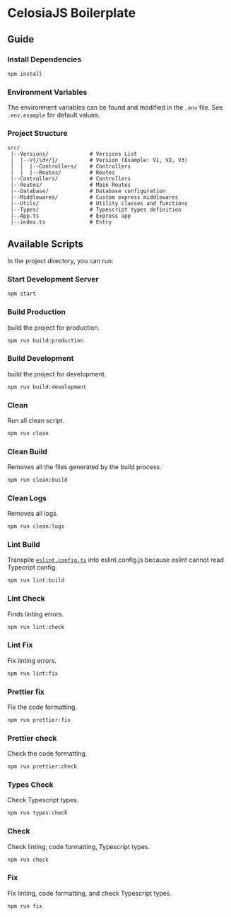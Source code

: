 # CelosiaJS Boilerplate

## Guide

### Install Dependencies

```bash
npm install
```

### Environment Variables

The environment variables can be found and modified in the `.env` file. See `.env.example` for default values.

### Project Structure

```
src/
 |--Versions/             # Versions List
 |  |--V{/\d+/}/          # Version (Example: V1, V2, V3)
 |  |  |--Controllers/    # Controllers
 |  |  |--Routes/         # Routes
 |--Controllers/          # Controllers
 |--Routes/               # Main Routes
 |--Database/             # Database configuration
 |--Middlewares/          # Custom express middlewares
 |--Utils/                # Utility classes and functions
 |--Types/                # Typescript types definition
 |--App.ts                # Express app
 |--index.ts              # Entry
```

## Available Scripts

In the project directory, you can run:

### Start Development Server

```bash
npm start
```

### Build Production

build the project for production.

```bash
npm run build:production
```

### Build Development

build the project for development.

```bash
npm run build:development
```

### Clean

Run all clean script.

```bash
npm run clean
```

### Clean Build

Removes all the files generated by the build process.

```bash
npm run clean:build
```

### Clean Logs

Removes all logs.

```bash
npm run clean:logs
```

### Lint Build

Transpile [`eslint.config.ts`](./eslint.config.ts) into eslint.config.js because eslint cannot read Typecript config.

```bash
npm run lint:build
```

### Lint Check

Finds linting errors.

```bash
npm run lint:check
```

### Lint Fix

Fix linting errors.

```bash
npm run lint:fix
```

### Prettier fix

Fix the code formatting.

```bash
npm run prettier:fix
```

### Prettier check

Check the code formatting.

```bash
npm run prettier:check
```

### Types Check

Check Typescript types.

```bash
npm run types:check
```

### Check

Check linting, code formatting, Typescript types.

```bash
npm run check
```

### Fix

Fix linting, code formatting, and check Typescript types.

```bash
npm run fix
```

